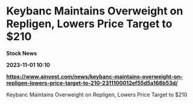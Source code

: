 # Keybanc Maintains Overweight on Repligen, Lowers Price Target to $210
**Stock News**

**2023-11-01 10:10**

**https://www.ainvest.com/news/keybanc-maintains-overweight-on-repligen-lowers-price-target-to-210-2311100012ef55d5a168b53d/**

Keybanc Maintains Overweight on Repligen, Lowers Price Target to $210